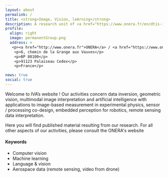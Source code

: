 ```yaml
---
layout: about
permalink: /
title: <strong>Image, Vision, leArning</strong>
description: A research unit of <a href="https://www.onera.fr/en/dtis-information-processing-and-systems"> at <a href="http://www.onera.fr">ONERA</a>
profile:
  align: right
  image: permanentGroup.png
  address: >
   <p><a href="http://www.onera.fr">ONERA</a> / <a href="https://www.onera.fr/en/dtis-information-processing-and-systems"> DTIS </a></p>
    <p>6, chemin de la Grange aux Vauves</p>
    <p>BP 80100</p>
    <p>91123 Palaiseau Cedex</p>
    <p>France</p>

news: true
social: true
---
```


<p>
Welcome to IVA’s website ! Our activities concern
data inversion, geometric vision, multimodal image interpretation and artificial intelligence
with applications to image-based measurement in experimental physics, sensor / processing co-design,
embedded perception for robotics, remote sensing data interpretation.

Here you will find published material resulting from our research.
For all other aspects of our activities, please consult the ONERA's website
</p>

<h4>Keywords </h4>
<ul>
<li> Computer vision </li>
<li> Machine learning </li>
<li> Language & vision </li>
<li> Aerospace data (remote sensing, video from drone) </li>
</ul>

